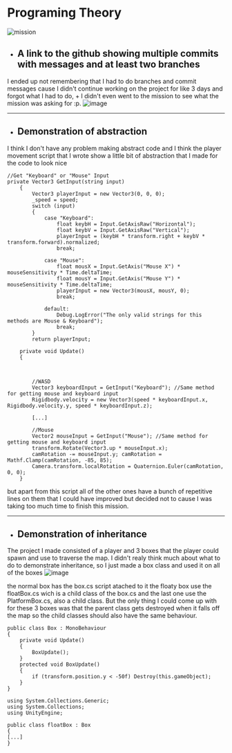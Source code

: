 # Programing Theory
 
![mission](https://user-images.githubusercontent.com/40847844/172507040-a3324ebd-79be-4b84-a85b-9dacb94bb2f2.jpg)

- ## A link to the github showing multiple commits with messages and **at least two branches**
I ended up not remembering that I had to do branches and commit messages cause I didn't continue working on the project for like 3 days and forgot what I had to do, + I didn't even went to the mission to see what the mission was asking for :p.
![image](https://user-images.githubusercontent.com/40847844/172508221-89a5e8a9-3164-405e-86d3-3348feb1add7.png)

 ****
- ## Demonstration of abstraction
I think I don't have any problem making abstract code and I think the player movement script that I wrote show a little bit of abstraction that I made for the code to look nice
```
//Get "Keyboard" or "Mouse" Input
private Vector3 GetInput(string input)
    {
        Vector3 playerInput = new Vector3(0, 0, 0);
        _speed = speed;
        switch (input)
        {
            case "Keyboard":
                float keybH = Input.GetAxisRaw("Horizontal");
                float keybV = Input.GetAxisRaw("Vertical");
                playerInput = (keybH * transform.right + keybV * transform.forward).normalized;
                break;

            case "Mouse":
                float mousX = Input.GetAxis("Mouse X") * mouseSensitivity * Time.deltaTime;
                float mousY = Input.GetAxis("Mouse Y") * mouseSensitivity * Time.deltaTime;
                playerInput = new Vector3(mousX, mousY, 0);
                break;

            default:
                Debug.LogError("The only valid strings for this methods are Mouse & Keyboard");
                break;
        }
        return playerInput;
```
```
    private void Update()
    {



        //WASD
        Vector3 keyboardInput = GetInput("Keyboard"); //Same method for getting mouse and keyboard input
        Rigidbody.velocity = new Vector3(speed * keyboardInput.x, Rigidbody.velocity.y, speed * keyboardInput.z);
        
        [...]
        
        //Mouse
        Vector2 mouseInput = GetInput("Mouse"); //Same method for getting mouse and keyboard input
        transform.Rotate(Vector3.up * mouseInput.x);
        camRotation -= mouseInput.y; camRotation = Mathf.Clamp(camRotation, -85, 85);
        Camera.transform.localRotation = Quaternion.Euler(camRotation, 0, 0);
    }
```
but apart from this script all of the other ones have a bunch of repetitive lines on them that I could have improved but decided not to cause I was taking too much time to finish this mission.

****
- ## Demonstration of inheritance
The project I made consisted of a player and 3 boxes that the player could spawn and use to traverse the map. I didn't realy think much about what to do to demonstrate inheritance, so I just made a box class and used it on all of the boxes 
![image](https://user-images.githubusercontent.com/40847844/172512424-c77cc2b1-b4df-42a0-b329-57a944bc256f.png)

the normal box has the box.cs script atached to it
the floaty box use the floatBox.cs wich is a child class of the box.cs 
and the last one use the PlatformBox.cs, also a child class.
But the only thing I could come up with for these 3 boxes was that the parent class gets destroyed when it falls off the map so the child classes should also have the same behaviour.
```
public class Box : MonoBehaviour
{    
    private void Update() 
    {
        BoxUpdate();
    }
    protected void BoxUpdate()
    {
        if (transform.position.y < -50f) Destroy(this.gameObject);
    }
}

```
```
using System.Collections.Generic;
using System.Collections;
using UnityEngine;

public class floatBox : Box
{
[...]
}
```

